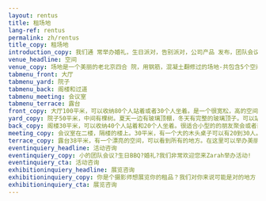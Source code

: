 ```yaml
---
layout: rentus
title: 租场地
lang-ref: rentus
permalink: zh/rentus
title_copy: 租场地
introduction_copy: 我们通 常举办婚礼，生日派对，告别派对，公司产品 发布，团队会议，公司烧烤聚会，同事聚会和 一些其他的活动。如果你想在Zarah举办活 动，请与我们联系，我们将非常乐意为你组 织安排你的活动。
venue_headline: 空间
venue_copy: 场地是一个美丽的老北京四合 院，用钢筋，混凝土翻修过的场地-共包含5个空间，每一个场地都可以单独预定或者一 起预定举办私人活动或者公司活动。
tabmenu_front: 大厅
tabmenu_yard: 院子
tabmenu_back: 阁楼和过道
tabmenu_meeting: 会议室
tabmenu_terrace: 露台
front_copy: 大厅100平米，可以收纳80个人站着或者30个人坐着。是一个很宽松，高的空间，有大的落地窗，可以看到街道和院子。
yard_copy: 院子50平米，中间有棵树。夏天一边有玻璃顶棚，冬天有完整的玻璃顶子。可以站着60个人，坐着30个人。
back_copy: 阁楼30平米，可以收纳40个人站着和20个人坐着。很适合小型的的朋友聚会或者商业晚餐。
meeting_copy: 会议室在二楼，隔楼的楼上。30平米，有一个大的木头桌子可以有20到30人。非常适公司开会，具备有摄像头，白班和打印机。
terrace_copy: 露台38平米，有一个漂亮的空间，可以看到所有的地方。在这里可以举办美丽的生日派对！
eventinquiery_headline: 活动咨询
eventinquiery_copy: 小的团队会议?生日BBQ?婚礼?我们非常欢迎您来Zarah举办活动!
eventinquiery_cta: 活动咨询
exhibitioninquiery_headline: 展览咨询
exhibitioninquiery_copy: 你是个摄影师想展览你的租品？我们对你来说可能是对的地方！
exhibitioninquiery_cta: 展览咨询
---
```

